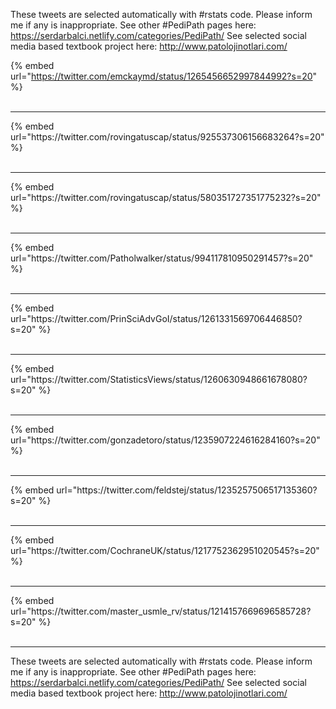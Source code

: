 

These tweets are selected automatically with #rstats code. Please inform me if any is inappropriate.
See other #PediPath pages here: https://serdarbalci.netlify.com/categories/PediPath/ 
See selected social media based textbook project here: http://www.patolojinotlari.com/

{% embed url="https://twitter.com/emckaymd/status/1265456652997844992?s=20" %}<br>
<br>
<hr>
{% embed url="https://twitter.com/rovingatuscap/status/925537306156683264?s=20" %}<br>
<br>
<hr>
{% embed url="https://twitter.com/rovingatuscap/status/580351727351775232?s=20" %}<br>
<br>
<hr>
{% embed url="https://twitter.com/Patholwalker/status/994117810950291457?s=20" %}<br>
<br>
<hr>
{% embed url="https://twitter.com/PrinSciAdvGoI/status/1261331569706446850?s=20" %}<br>
<br>
<hr>
{% embed url="https://twitter.com/StatisticsViews/status/1260630948661678080?s=20" %}<br>
<br>
<hr>
{% embed url="https://twitter.com/gonzadetoro/status/1235907224616284160?s=20" %}<br>
<br>
<hr>
{% embed url="https://twitter.com/feldstej/status/1235257506517135360?s=20" %}<br>
<br>
<hr>
{% embed url="https://twitter.com/CochraneUK/status/1217752362951020545?s=20" %}<br>
<br>
<hr>
{% embed url="https://twitter.com/master_usmle_rv/status/1214157669696585728?s=20" %}<br>
<br>
<hr>


These tweets are selected automatically with #rstats code. Please inform me if any is inappropriate.
See other #PediPath pages here: https://serdarbalci.netlify.com/categories/PediPath/ 
See selected social media based textbook project here: http://www.patolojinotlari.com/

